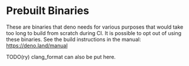 # Prebuilt Binaries

These are binaries that deno needs for various purposes that would take too long
to build from scratch during CI. It is possible to opt out of using these
binaries. See the build instructions in the manual:
https://deno.land/manual

TODO(ry) clang_format can also be put here.
